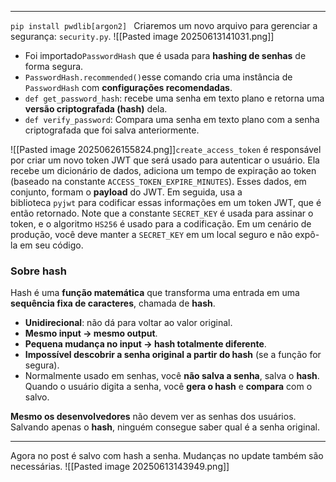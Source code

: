 
---

``pip install pwdlib[argon2]
``
Criaremos um novo arquivo para gerenciar a segurança: `security.py`.
![[Pasted image 20250613141031.png]]
- Foi importado`PasswordHash` que é usada para **hashing de senhas** de forma segura.
- `PasswordHash.recommended()`esse comando cria uma instância de `PasswordHash` com **configurações recomendadas**.
- `def get_password_hash`: recebe uma senha em texto plano e retorna uma **versão criptografada (hash)** dela.
- `def verify_password`: Compara uma senha em texto plano com a senha criptografada que foi salva anteriormente.

![[Pasted image 20250626155824.png]]`create_access_token` é responsável por criar um novo token JWT que será usado para autenticar o usuário. Ela recebe um dicionário de dados, adiciona um tempo de expiração ao token (baseado na constante `ACCESS_TOKEN_EXPIRE_MINUTES`). Esses dados, em conjunto, formam o **payload** do JWT. Em seguida, usa a biblioteca `pyjwt` para codificar essas informações em um token JWT, que é então retornado.
Note que a constante `SECRET_KEY` é usada para assinar o token, e o algoritmo `HS256` é usado para a codificação. Em um cenário de produção, você deve manter a `SECRET_KEY` em um local seguro e não expô-la em seu código.

### **Sobre hash**
Hash é uma **função matemática** que transforma uma entrada em uma **sequência fixa de caracteres**, chamada de **hash**.

- **Unidirecional**: não dá para voltar ao valor original.
- **Mesmo input → mesmo output**.
- **Pequena mudança no input → hash totalmente diferente**.
- **Impossível descobrir a senha original a partir do hash** (se a função for segura).
- Normalmente usado em senhas, você **não salva a senha**, salva o **hash**. Quando o usuário digita a senha, você **gera o hash** e **compara** com o salvo.

**Mesmo os desenvolvedores** não devem ver as senhas dos usuários. Salvando apenas o **hash**, ninguém consegue saber qual é a senha original.

---
Agora no post é salvo com hash a senha. Mudanças no update também são necessárias.
![[Pasted image 20250613143949.png]]

